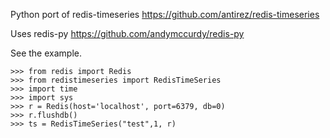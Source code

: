Python port of redis-timeseries https://github.com/antirez/redis-timeseries

Uses redis-py https://github.com/andymccurdy/redis-py

See the example.  

    >>> from redis import Redis
    >>> from redistimeseries import RedisTimeSeries
    >>> import time
    >>> import sys
    >>> r = Redis(host='localhost', port=6379, db=0)
    >>> r.flushdb()
    >>> ts = RedisTimeSeries("test",1, r)